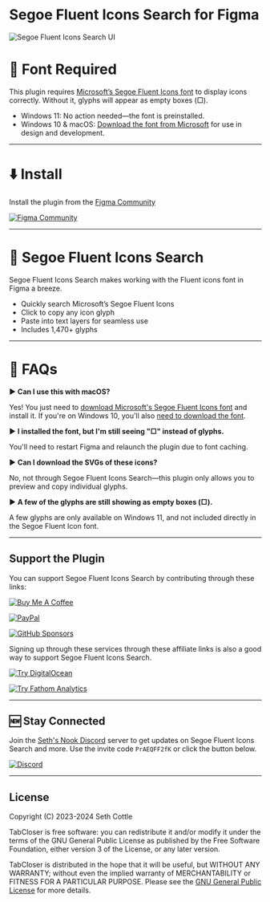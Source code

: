 # Segoe Fluent Icons Search for Figma
![Segoe Fluent Icons Search UI](https://cdn.cottle.cloud/GitHub/SFIS-UI.gif)
 
# 🚨 Font Required
This plugin requires [Microsoft’s Segoe Fluent Icons font](https://learn.microsoft.com/en-us/windows/apps/design/downloads/#fonts) to display icons correctly. Without it, glyphs will appear as empty boxes (□).
- Windows 11: No action needed—the font is preinstalled.
- Windows 10 & macOS: [Download the font from Microsoft](https://learn.microsoft.com/en-us/windows/apps/design/downloads/#fonts) for use in design and development.

---

# ⬇️ Install
Install the plugin from the [Figma Community](https://fig.page/fluent)

[![Figma Community](https://cdn.cottle.cloud/GitHub/button-figma.svg)](https://fig.page/fluent)

---

# 🔎 Segoe Fluent Icons Search
Segoe Fluent Icons Search makes working with the Fluent icons font in Figma a breeze.
- Quickly search Microsoft’s Segoe Fluent Icons
- Click to copy any icon glyph
- Paste into text layers for seamless use
- Includes 1,470+ glyphs

---

# 🙋 FAQs
► **Can I use this with macOS?**

Yes! You just need to [download Microsoft's Segoe Fluent Icons font](https://learn.microsoft.com/en-us/windows/apps/design/downloads/#fonts) and install it. If you're on Windows 10, you'll also [need to download the font](https://learn.microsoft.com/en-us/windows/apps/design/downloads/#fonts).

► **I installed the font, but I'm still seeing "□" instead of glyphs.**

You'll need to restart Figma and relaunch the plugin due to font caching.

► **Can I download the SVGs of these icons?**

No, not through Segoe Fluent Icons Search—this plugin only allows you to preview and copy individual glyphs.

► **A few of the glyphs are still showing as empty boxes (□).**

A few glyphs are only available on Windows 11, and not included directly in the Segoe Fluent Icon font.

---

## Support the Plugin

You can support Segoe Fluent Icons Search by contributing through these links:

[![Buy Me A Coffee](https://cdn.cottle.cloud/tabcloser/buttons/button-bmac.svg)](https://buymeacoffee.com/seth)

[![PayPal](https://cdn.cottle.cloud/tabcloser/buttons/button-paypal.svg)](https://www.paypal.com/paypalme/sethcottle)

[![GitHub Sponsors](https://cdn.cottle.cloud/tabcloser/buttons/button-ghs.svg)](https://github.com/sponsors/sethcottle)

Signing up through these services through these affiliate links is also a good way to support Segoe Fluent Icons Search.

[![Try DigitalOcean](https://cdn.cottle.cloud/tabcloser/buttons/button-do.svg)](https://m.do.co/c/632b45e20266)

[![Try Fathom Analytics](https://cdn.cottle.cloud/tabcloser/buttons/button-fa.svg)](https://usefathom.com/ref/EQVZMV)

---

## 🆕 Stay Connected

Join the [Seth's Nook Discord](https://discord.gg/PrAEQFF2fK) server to get updates on Segoe Fluent Icons Search and more. Use the invite code `PrAEQFF2fK` or click the button below.

[![Discord](https://cdn.cottle.cloud/tabcloser/buttons/button-discord.svg)](https://discord.gg/PrAEQFF2fK)

---

## License

Copyright (C) 2023-2024 Seth Cottle

TabCloser is free software: you can redistribute it and/or modify
it under the terms of the GNU General Public License as published by
the Free Software Foundation, either version 3 of the License, or any later version.

TabCloser is distributed in the hope that it will be useful,
but WITHOUT ANY WARRANTY; without even the implied warranty of
MERCHANTABILITY or FITNESS FOR A PARTICULAR PURPOSE. Please see the
[GNU General Public License](https://www.gnu.org/licenses/quick-guide-gplv3.html) for more details.
